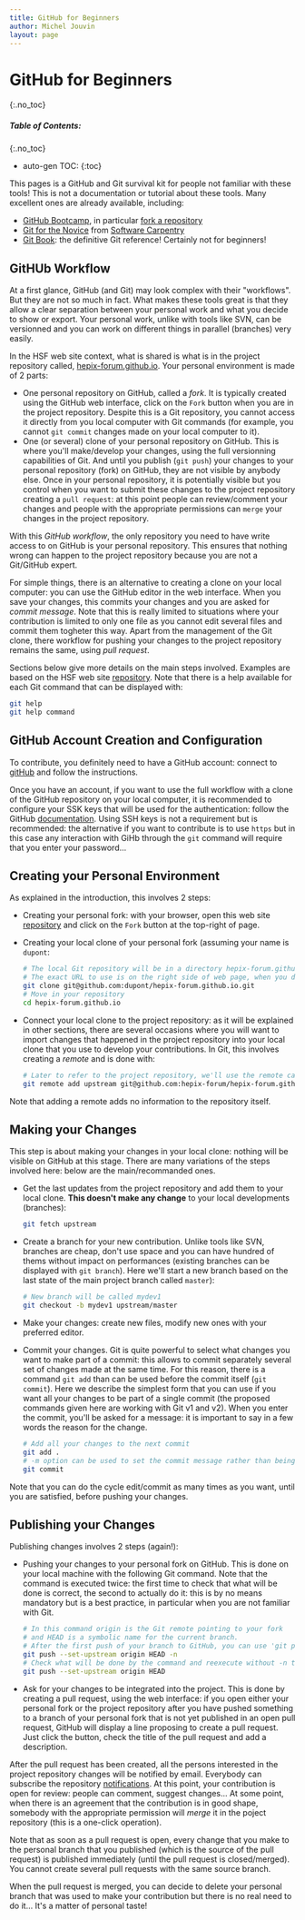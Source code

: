 ```yaml
---
title: GitHub for Beginners
author: Michel Jouvin
layout: page
---
```


# GitHub for Beginners
{:.no_toc}

##### Table of Contents:
{:.no_toc}

* auto-gen TOC:
{:toc}

This pages is a GitHub and Git survival kit for people not familiar with these tools! This is not a documentation or tutorial about these tools. 
Many excellent ones are already available, including:

* [GitHub Bootcamp](https://help.github.com/categories/bootcamp/), in particular [fork a repository](https://help.github.com/articles/fork-a-repo)
* [Git for the Novice](http://swcarpentry.github.io/git-novice/) from [Software Carpentry](http://software-carpentry.org/)
* [Git Book](https://git-scm.com/book/en/v2): the definitive Git reference! Certainly not for beginners!


## GitHUb Workflow

At a first glance, GitHub (and Git) may look complex with their "workflows". But they are not so much in fact. What makes these tools great 
is that they allow a clear separation between your personal work and what you decide to show or export. Your personal work, unlike with tools 
like SVN, can be versionned and you can work on different things in parallel (branches) very easily.

In the HSF web site context, what is shared is what is in the project repository called, [hepix-forum.github.io](https://github.com/HEP-SF/hepix-forum.github.io). 
Your personal environment is made of 2 parts:

* One personal repository on GitHub, called a *fork*. It is typically created using the GitHub web interface, click on the `Fork` button when you are 
in the project repository. Despite this is a Git repository, you cannot access it directly from you local computer with Git commands (for example, you 
cannot `git commit` changes made on your local computer to it).
* One (or several) clone of your personal repository on GitHub. This is where you'll make/develop your changes, using the full versionning 
capabilities of Git. And until you publish (`git push`) your changes to your personal repository (fork) on GitHub, they are not visible by anybody 
else. Once in your personal repository, it is potentially visible but you control when you want to submit these changes to the project repository 
creating a `pull request`: at this point people can review/comment your changes and people with the appropriate permissions can `merge` your changes 
in the project repository.

With this *GitHub workflow*, the only repository you need to have write access to on GitHub is your personal repository. This ensures that 
nothing wrong can happen to the project repository because you are not a Git/GitHub expert.

For simple things, there is an alternative to creating a clone on your local computer: you can use the GitHub editor in the web interface. 
When you save your changes, this commits your changes and you are asked for *commit message*. Note that this is really limited to situations 
where your contribution is limited to only one file as you cannot edit several files and commit them togheter this way. Apart from the management 
of the Git clone, there workflow for pushing your changes to the project repository remains the same, using *pull request*.

Sections below give more details on the main steps involved. Examples are based on the HSF web site 
[repository](https://github.com/HEP-SF/hepix-forum.github.io). Note that there is a help available for each Git command that can be displayed with:

```bash
git help
git help command
```


## GitHub Account Creation and Configuration

To contribute, you definitely need to have a GitHub account: connect to [gitHub](http://github.com) and follow the instructions.

Once you have an account, if you want to use the full workflow with a clone of the GitHub repository on your local computer, it is 
recommended to configure your SSK keys that will be used for the authentication: follow the GitHub 
[documentation](https://help.github.com/articles/generating-ssh-keys/). Using SSH keys is not a requirement but is recommended: the 
alternative if you want to contribute is to use `https` but in this case any interaction with GiHb through the `git` command will require 
that you enter your password...


## Creating your Personal Environment

As explained in the introduction, this involves 2 steps:

* Creating your personal fork: with your browser, open this web site [repository](https://github.com/HEP-SF/hepix-forum.github.io) and 
click on the `Fork` button at the top-right of page.
* Creating your local clone of your personal fork (assuming your name is `dupont`: 

  ```bash
  # The local Git repository will be in a directory hepix-forum.github.io in your current directory.
  # The exact URL to use is on the right side of web page, when you display your personal fork.
  git clone git@github.com:dupont/hepix-forum.github.io.git
  # Move in your repository
  cd hepix-forum.github.io
  ```

* Connect your local clone to the project repository: as it will be explained in other sections, there are several occasions where you 
will want to import changes that happened in the project repository into your local clone that you use to develop your contributions. In Git, 
this involves creating a *remote* and is done with:

  ```bash
  # Later to refer to the project repository, we'll use the remote called upstream
  git remote add upstream git@github.com:hepix-forum/hepix-forum.github.io.git
  ```

Note that adding a remote adds no information to the repository itself.


## Making your Changes

This step is about making your changes in your local clone: nothing will be visible on GitHub at this stage. There are many variations of the 
steps involved here: below are the main/recommanded ones.

* Get the last updates from the project repository and add them to your local clone. **This doesn't make any change** to your local developments 
(branches):

  ```bash
  git fetch upstream
  ```

* Create a branch for your new contribution. Unlike tools like SVN, branches are cheap, don't use space and you can have hundred of thems without 
impact on performances (existing branches can be displayed with `git branch`). Here we'll start a new branch based on the last state of the main 
project branch called `master`):

  ```bash
  # New branch will be called mydev1
  git checkout -b mydev1 upstream/master
  ```

* Make your changes: create new files, modify new ones with your preferred editor.

* Commit your changes. Git is quite powerful to select what changes you want to make part of a commit: this allows to commit separately several 
set of changes made at the same time. For this reason, there is a command `git add` than can be used before the commit itself (`git commit`). 
Here we describe the simplest form that you can use if you want all your changes to be part of a single commit (the proposed commands given here 
are working with Git v1 and v2). When you enter the commit, you'll be asked for a message: it is important to say in a few words the reason for 
the change.

  ```bash
  # Add all your changes to the next commit
  git add .
  # -m option can be used to set the commit message rather than being asked for
  git commit
  ```

Note that you can do the cycle edit/commit as many times as you want, until you are satisfied, before pushing your changes.

## Publishing your Changes

Publishing changes involves 2 steps (again!):

* Pushing your changes to your personal fork on GitHub. This is done on your local machine with the following Git command. Note that the command is 
executed twice: the first time to check that what will be done is correct, the second to actually do it: this is by no means mandatory but is a best 
practice, in particular when you are not familiar with Git.

  ```bash
  # In this command origin is the Git remote pointing to your fork
  # and HEAD is a symbolic name for the current branch.
  # After the first push of your branch to GitHub, you can use 'git push' without options
  git push --set-upstream origin HEAD -n
  # Check what will be done by the command and reexecute without -n to actually do it
  git push --set-upstream origin HEAD
  
  ```

* Ask for your changes to be integrated into the project. This is done by creating a pull request, using the web interface: if you open either your 
personal fork or the project repository after you have pushed something to a branch of your personal fork that is not yet published in an open 
pull request, GitHub will display a line proposing to create a pull request. Just click the button, check the title of the pull request and add 
a description.

After the pull request has been created, all the persons interested in the project repository changes will be notified by email. Everybody can 
subscribe the repository [notifications](https://help.github.com/articles/about-notifications/). At this point, your contribution is open for 
review: people can comment, suggest changes... At some point, when there is an agreement that the contribution is in good shape, somebody with 
the appropriate permission will *merge* it in the poject repository (this is a one-click operation).

Note that as soon as a pull request is open, every change that you make to the personal branch that you published (which is the source of the 
pull request) is published immediately (until the pull request is closed/merged). You cannot create several pull requests with the same source branch.
 
When the pull request is merged, you can decide to delete your personal branch that was used to make your contribution but there is no real 
need to do it... It's a matter of personal taste!
